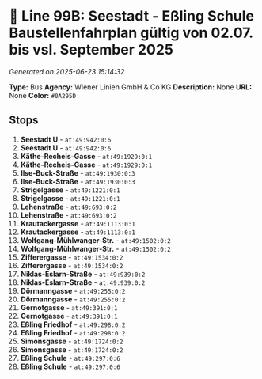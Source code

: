 # 🚌 Line 99B: Seestadt - Eßling Schule Baustellenfahrplan gültig von 02.07. bis vsl. September 2025

*Generated on 2025-06-23 15:14:32*

**Type:** Bus
**Agency:** Wiener Linien GmbH & Co KG
**Description:** None
**URL:** None
**Color:** `#0A295D`

## Stops

1. **Seestadt U** - `at:49:942:0:6`
2. **Seestadt U** - `at:49:942:0:6`
3. **Käthe-Recheis-Gasse** - `at:49:1929:0:1`
4. **Käthe-Recheis-Gasse** - `at:49:1929:0:1`
5. **Ilse-Buck-Straße** - `at:49:1930:0:3`
6. **Ilse-Buck-Straße** - `at:49:1930:0:3`
7. **Strigelgasse** - `at:49:1221:0:1`
8. **Strigelgasse** - `at:49:1221:0:1`
9. **Lehenstraße** - `at:49:693:0:2`
10. **Lehenstraße** - `at:49:693:0:2`
11. **Krautackergasse** - `at:49:1113:0:1`
12. **Krautackergasse** - `at:49:1113:0:1`
13. **Wolfgang-Mühlwanger-Str.** - `at:49:1502:0:2`
14. **Wolfgang-Mühlwanger-Str.** - `at:49:1502:0:2`
15. **Zifferergasse** - `at:49:1534:0:2`
16. **Zifferergasse** - `at:49:1534:0:2`
17. **Niklas-Eslarn-Straße** - `at:49:939:0:2`
18. **Niklas-Eslarn-Straße** - `at:49:939:0:2`
19. **Dörmanngasse** - `at:49:255:0:2`
20. **Dörmanngasse** - `at:49:255:0:2`
21. **Gernotgasse** - `at:49:391:0:1`
22. **Gernotgasse** - `at:49:391:0:1`
23. **Eßling Friedhof** - `at:49:298:0:2`
24. **Eßling Friedhof** - `at:49:298:0:2`
25. **Simonsgasse** - `at:49:1724:0:2`
26. **Simonsgasse** - `at:49:1724:0:2`
27. **Eßling Schule** - `at:49:297:0:6`
28. **Eßling Schule** - `at:49:297:0:6`
